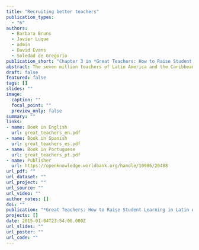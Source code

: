 ```yaml
---
title: "Recruiting better teachers"
publication_types:
  - "6"
authors:
  - Barbara Bruns
  - Javier Luque
  - admin
  - David Evans
  - Soledad de Gregorio
publication_short: "Chapter 3 in *Great Teachers: How to Raise Student Learning in Latin America and the Caribbean*. Washington DC: World Bank"
abstract: The seven million teachers of Latin America and the Caribbean (LAC) are the critical actors in the region's efforts to improve education quality and raise student learning levels, which lag far behind those of OECD countries and East Asian countries such as China. This book documents the high economic stakes around teacher quality, benchmarks the current performance of LAC's teachers, and delineates the key issues. These include low standards for entry into teacher training, poor quality training programs that are detached from the realities of the classroom, unattractive career incentives, and weak support for teachers once they are on the job.
draft: false
featured: false
tags: []
slides: ""
image:
  caption: ""
  focal_point: ""
  preview_only: false
summary: ""
links:
- name: Book in English
  url: great_teachers_en.pdf
- name: Book in Spanish
  url: great_teachers_es.pdf
- name: Book in Portuguese
  url: great_teachers_pt.pdf
- name: Publisher
  url: https://openknowledge.worldbank.org/handle/10986/20488
url_pdf: ""
url_dataset: ""
url_project: ""
url_source: ""
url_video: ""
author_notes: []
doi: ""
publication: "*Great Teachers: How to Raise Student Learning in Latin America and the Caribbean*"
projects: []
date: 2015-01-04T23:54:00.000Z
url_slides: ""
url_poster: ""
url_code: ""
---
```

